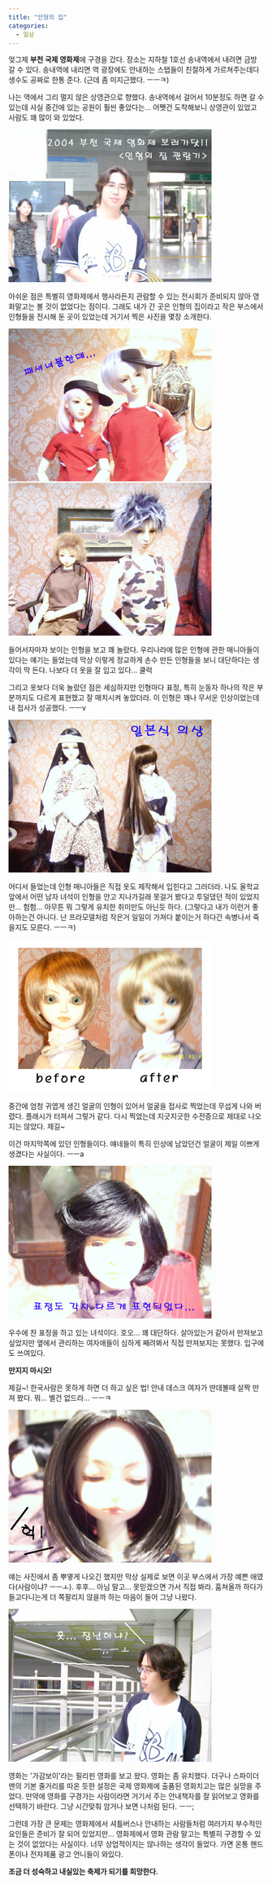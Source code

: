 ```yaml
---
title: "인형의 집"
categories:
  - 일상
---
```


엊그제 **부천 국제 영화제**에 구경을 갔다. 장소는 지하철 1호선 송내역에서 내려면 금방 갈 수 있다. 송내역에 내리면 역 광장에도 안내하는 스탭들이 친절하게 가르쳐주는데다 생수도 공짜로 한통 준다. (근데 좀 미지근했다. ㅡㅡㅋ)  
  
나는 역에서 그리 멀지 않은 상영관으로 향했다. 송내역에서 걸어서 10분정도 하면 갈 수 있는데 사실 중간에 있는 공원이 훨씬 좋았다는... 어쨋건 도착해보니 상영관이 있었고 사람도 꽤 많이 와 있었다.  
  
![](/assets/images/posts/2004/07/ek200000000021.jpg)
  
아쉬운 점은 특별히 영화제에서 행사라든지 관람할 수 있는 전시회가 준비되지 않아 영화말고는 볼 것이 없었다는 점이다. 그래도 내가 간 곳은 인형의 집이라고 작은 부스에서 인형들을 전시해 둔 곳이 있었는데 거기서 찍은 사진을 몇장 소개한다.  
  
![](/assets/images/posts/2004/07/fk200000000022.jpg)
![](/assets/images/posts/2004/07/gk200000000017.jpg)
  
들어서자마자 보이는 인형을 보고 꽤 놀랐다. 우리나라에 많은 인형에 관한 매니아들이 있다는 얘기는 들었는데 막상 이렇게 정교하게 손수 만든 인형들을 보니 대단하다는 생각이 막 든다. 나보다 더 옷을 잘 입고 있다... 쿨럭  
  
그리고 옷보다 더욱 놀랐던 점은 세심하지만 인형마다 표정, 특히 눈동자 하나의 작은 부분까지도 다르게 표현했고 잘 매치시켜 놓았더라. 이 인형은 꽤나 무서운 인상이었는데 내 접사가 성공했다. ㅡㅡv  

![](/assets/images/posts/2004/07/gk200000000018.jpg)
  
어디서 들었는데 인형 매니아들은 직접 옷도 제작해서 입힌다고 그러더라. 나도 울학교 앞에서 어떤 남자 녀석이 인형을 안고 지나가길래 못걸거 봤다고 투덜댔던 적이 있었지만... 험험... 아무튼 뭐 그렇게 유치한 취미만도 아닌듯 하다. (그렇다고 내가 이런거 좋아하는건 아니다. 난 프라모델처럼 작은거 일일이 가져다 붙이는거 하다간 속병나서 죽을지도 모른다. ㅡㅡㅋ)  

![](/assets/images/posts/2004/07/ek200000000023.jpg)

중간에 엄청 귀엽게 생긴 얼굴의 인형이 있어서 얼굴을 접사로 찍었는데 무섭게 나와 버렸다. 플래시가 터져서 그렇거 같다. 다시 찍었는데 지긋지긋한 수전증으로 제대로 나오지는 않았다. 제길~  
  
이건 마지막쪽에 있던 인형들이다. 얘네들이 특히 인상에 남았던건 얼굴이 제일 이쁘게 생겼다는 사실이다. ㅡㅡa  
  
![](/assets/images/posts/2004/07/ek200000000025.jpg)
  
우수에 찬 표정을 하고 있는 녀석이다. 호오... 꽤 대단하다. 살아있는거 같아서 만져보고 싶었지만 옆에서 관리하는 여자애들이 심하게 째려봐서 직접 만져보지는 못했다. 입구에도 쓰여있다.  
  
**만지지 마시오!**  
  
제길~! 한국사람은 못하게 하면 더 하고 싶은 법! 안내 데스크 여자가 딴데볼때 살짝 만져 봤다. 뭐... 별건 없드라... ㅡㅡㅋ  
  
![](/assets/images/posts/2004/07/ek200000000024.jpg)
  
얘는 사진에서 좀 뿌옇게 나오긴 했지만 막상 실제로 보면 이곳 부스에서 가장 예쁜 애였다(사람이냐? ㅡㅡㅗ). 후후... 아님 말고... 못믿겠으면 가서 직접 봐라. 훔쳐올까 하다가 들고다니는게 더 쪽팔리지 않을까 하는 마음이 들어 그냥 나왔다.  
  
![](/assets/images/posts/2004/07/gk200000000020.jpg)
  
영화는 '가감보이'라는 필리핀 영화를 보고 왔다. 영화는 좀 유치했다. 더구나 스파이더맨의 기본 줄거리를 따온 듯한 설정은 국제 영화제에 출품된 영화치고는 많은 실망을 주었다. 만약에 영화를 구경가는 사람이라면 거기서 주는 안내책자를 잘 읽어보고 영화를 선택하기 바란다. 그냥 시간맞춰 암거나 보면 나처럼 된다. ㅡㅡ;  
  
그런데 가장 큰 문제는 영화제에서 셔틀버스나 안내하는 사람들처럼 여러가지 부수적인 요인들은 준비가 잘 되어 있었지만... 영화제에서 영화 관람 말고는 특별히 구경할 수 있는 것이 없었다는 사실이다. 너무 상업적이지는 않나하는 생각이 들었다. 가면 온통 핸드폰이나 전자제품 광고 언니들이 와있다.  
  
**조금 더 성숙하고 내실있는 축제가 되기를 희망한다.**
